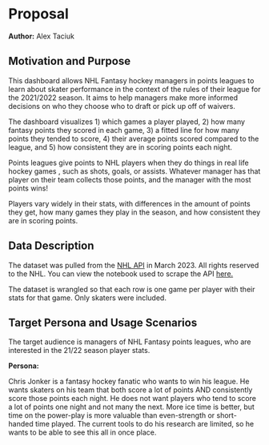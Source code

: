 # Proposal

**Author:**
Alex Taciuk

## Motivation and Purpose

This dashboard allows NHL Fantasy hockey managers in points leagues to learn about skater performance in the context of the rules of their league for the 2021/2022 season.  It aims to help managers make more informed decisions on who they choose who to draft or pick up off of waivers.

The dashboard visualizes 1) which games a player played, 2) how many fantasy points they scored in each game, 3) a fitted line for how many points they tended to score, 4) their average points scored compared to the league, and 5) how consistent they are in scoring points each night.  

Points leagues give points to NHL players when they do things in real life hockey games , such as shots, goals, or assists.  Whatever manager has that player on their team collects those points, and the manager with the most points wins!  

Players vary widely in their stats, with differences in the amount of points they get, how many games they play in the season, and how consistent they are in scoring points.  

## Data Description

The dataset was pulled from the [NHL API](https://statsapi.web.nhl.com/api/v1/teams) in March 2023.  All rights reserved to the NHL. You can view the notebook used to scrape the API [here.](https://github.com/ataciuk/NHL-Fantasy-Dash/blob/main/nhl-data-scraping.ipynb)

The dataset is wrangled so that each row is one game per player with their stats for that game.  Only skaters were included.


## Target Persona and Usage Scenarios

The target audience is managers of NHL Fantasy points leagues, who are interested in the 21/22 season player stats.

**Persona:**

Chris Jonker is a fantasy hockey fanatic who wants to win his league. He wants skaters on his team that both score a lot of points AND consistently score those points each night.  He does not want players who tend to score a lot of points one night and not many the next.  More ice time is better, but time on the power-play is more valuable than even-strength or short-handed time played.  The current tools to do his research are limited, so he wants to be able to see this all in once place. 
